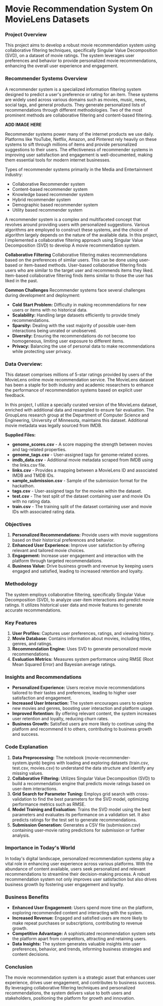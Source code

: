 # Movie Recommendation System On MovieLens Datasets
### Project Overview
This project aims to develop a robust movie recommendation system using collaborative filtering techniques, specifically Singular Value Decomposition (SVD), on a dataset of movie ratings. The system leverages user preferences and behavior to provide personalized movie recommendations, enhancing the overall user experience and engagement.

### Recommender Systems Overview
A recommender system is a specialized information filtering system designed to predict a user's preference or rating for an item. These systems are widely used across various domains such as movies, music, news, social tags, and general products. They generate personalized lists of recommendations through different methodologies. Two of the most prominent methods are collaborative filtering and content-based filtering.

**ADD IMAGE HERE**

Recommender systems power many of the internet products we use daily. Platforms like YouTube, Netflix, Amazon, and Pinterest rely heavily on these systems to sift through millions of items and provide personalized suggestions to their users. The effectiveness of recommender systems in improving user satisfaction and engagement is well-documented, making them essential tools for modern internet businesses.

Types of recommender systems primarily in the Media and Entertainment industry:

- Collaborative Recommender system
- Content-based recommender system
- Knowledge based recommender system
- Hybrid recommender system
- Demographic based recommender system
- Utility based recommender system


A recommender system is a complex and multifaceted concept that revolves around providing users with personalized suggestions. Various algorithms are employed to construct these systems, and the choice of algorithm largely depends on the nature of the available data. In this project, I implemented a collaborative filtering approach using Singular Value Decomposition (SVD) to develop A movie recommendation system.

**Collaborative Filtering**
Collaborative filtering makes recommendations based on the preferences of similar users. This can be done using user-based or item-based methods. User-based collaborative filtering finds users who are similar to the target user and recommends items they liked. Item-based collaborative filtering finds items similar to those the user has liked in the past.

**Common Challenges**
Recommender systems face several challenges during development and deployment:

- **Cold Start Problem:** Difficulty in making recommendations for new users or items with no historical data.
- **Scalability:** Handling large datasets efficiently to provide timely recommendations.
- **Sparsity:** Dealing with the vast majority of possible user-item interactions being unrated or unobserved.
- **Diversity:** Ensuring the recommendations do not become too homogeneous, limiting user exposure to different items.
- **Privacy:** Balancing the use of personal data to make recommendations while protecting user privacy.

### Data Overview:
This dataset comprises millions of 5-star ratings provided by users of the MovieLens online movie recommendation service. The MovieLens dataset has been a staple for both industry and academic researchers to enhance the performance of recommendation systems based on explicit user feedback.

In this project, I utilize a specially curated version of the MovieLens dataset, enriched with additional data and resampled to ensure fair evaluation. The GroupLens research group at the Department of Computer Science and Engineering, University of Minnesota, maintains this dataset. Additional movie metadata was legally sourced from IMDB.

**Supplied Files:**
- **genome_scores.csv** - A score mapping the strength between movies and tag-related properties.
- **genome_tags.csv** - User-assigned tags for genome-related scores.
- **imdb_data.csv** - Additional movie metadata scraped from IMDB using the links.csv file.
- **links.csv** - Provides a mapping between a MovieLens ID and associated IMDB and TMDB IDs.
- **sample_submission.csv** - Sample of the submission format for the hackathon.
- **tags.csv** - User-assigned tags for the movies within the dataset.
- **test.csv** - The test split of the dataset containing user and movie IDs with no rating data.
- **train.csv** - The training split of the dataset containing user and movie IDs with associated rating data.

### Objectives
1. **Personalized Recommendations:** Provide users with movie suggestions based on their historical preferences and behavior.
2. **Enhanced User Experience:** Improve user satisfaction by offering relevant and tailored movie choices.
3. **Engagement:** Increase user engagement and interaction with the platform through targeted recommendations.
4. **Business Value:** Drive business growth and revenue by keeping users engaged and satisfied, leading to increased retention and loyalty.
   
### Methodology
The system employs collaborative filtering, specifically Singular Value Decomposition (SVD), to analyze user-item interactions and predict movie ratings. It utilizes historical user data and movie features to generate accurate recommendations.

### Key Features
1. **User Profiles:** Captures user preferences, ratings, and viewing history.
2. **Movie Database:** Contains information about movies, including titles, genres, and ratings.
3. **Recommendation Engine:** Uses SVD to generate personalized movie recommendations.
4. **Evaluation Metrics:** Measures system performance using RMSE (Root Mean Squared Error) and Bayesian average ratings.

### Insights and Recommendations
- **Personalized Experience:** Users receive movie recommendations tailored to their tastes and preferences, leading to higher user satisfaction and engagement.
- **Increased User Interaction:** The system encourages users to explore new movies and genres, boosting user interaction and platform usage.
- **Improved Retention:** By offering relevant content, the system increases user retention and loyalty, reducing churn rates.
- **Business Growth:** Satisfied users are more likely to continue using the platform and recommend it to others, contributing to business growth and success.

### Code Explanation
1. **Data Preprocessing:** The notebook (movie-recommender-system.ipynb) begins with loading and exploring datasets (train.csv, test.csv, movies.csv) to understand the data structure and identify any missing values.
2. **Collaborative Filtering:** Utilizes Singular Value Decomposition (SVD) to build a recommendation engine that predicts movie ratings based on user-item interactions.
3. **Grid Search for Parameter Tuning:** Employs grid search with cross-validation to find the best parameters for the SVD model, optimizing performance metrics such as RMSE.
4. **Model Training and Evaluation:** Trains the SVD model using the best parameters and evaluates its performance on a validation set. It also predicts ratings for the test set to generate recommendations.
5. **Submission Generation:** Generates a CSV file (submission.csv) containing user-movie rating predictions for submission or further analysis.

### Importance in Today's World
In today's digital landscape, personalized recommendation systems play a vital role in enhancing user experience across various platforms. With the abundance of content available, users seek personalized and relevant recommendations to streamline their decision-making process. A robust recommendation system not only improves user satisfaction but also drives business growth by fostering user engagement and loyalty.

### Business Benefits
- **Enhanced User Engagement:** Users spend more time on the platform, exploring recommended content and interacting with the system.
- **Increased Revenue:** Engaged and satisfied users are more likely to make repeat purchases or subscriptions, contributing to revenue growth.
- **Competitive Advantage:** A sophisticated recommendation system sets the platform apart from competitors, attracting and retaining users.
- **Data Insights:** The system generates valuable insights into user preferences, behavior, and trends, informing business strategies and content decisions.

### Conclusion
The movie recommendation system is a strategic asset that enhances user experience, drives user engagement, and contributes to business success. By leveraging collaborative filtering techniques and personalized recommendations, the system delivers value to both users and stakeholders, positioning the platform for growth and innovation.
